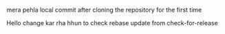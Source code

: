 mera pehla local commit after cloning the repository for the first time


Hello change kar rha hhun to check rebase
update from check-for-release
